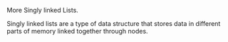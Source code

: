 More Singly linked Lists.

Singly linked lists are a type of data structure that stores data in different parts of memory linked together through nodes.
